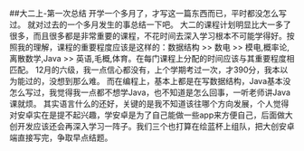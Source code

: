 ##大二上-第一次总结
开学一个多月了，才写这一篇东西而已，平时都没怎么写过。
就对过去的一个多月发生的事总结一下吧。
大二的课程计划明显比大一多了很多，而且很多都是非常重要的课程，不花时间去深入学习根本不可能学得好。按照我的理解，课程的重要程度应该是这样的：数据结构 >> 数电 >> 模电,概率论,离散数学,Java >> 英语,毛概,体育。在每门课程上分配的时间应该与其重要程度相匹配。
12月的六级，我一点信心都没有，上个学期考过一次，才390分，我本以为能过的，没想到那么难。
而在编程上，基本上都是在写数据结构，Java基本没怎么写过，我觉得我一点都不想学Java，也不知道是怎么回事，一听老师讲Java课就烦。
其实语言什么的还好，关键的是我不知道该往哪个方向发展，个人觉得对安卓实在是提不起兴趣，学安卓是为了自己能做一些app来方便自己，后面做大创开发应该还会再深入学习一阵子。我们三个也打算在绘蓝杯上组队，把大创安卓端直接写完，争取早点结题。